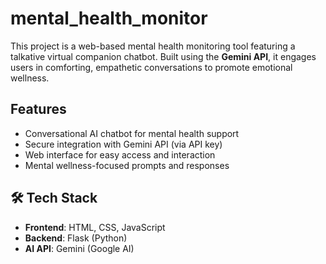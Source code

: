 # mental_health_monitor

This project is a web-based mental health monitoring tool featuring a talkative virtual companion chatbot. Built using the **Gemini API**, it engages users in comforting, empathetic conversations to promote emotional wellness.

##  Features

-  Conversational AI chatbot for mental health support
-  Secure integration with Gemini API (via API key)
-  Web interface for easy access and interaction
-  Mental wellness-focused prompts and responses

## 🛠 Tech Stack

- **Frontend**: HTML, CSS, JavaScript
- **Backend**: Flask (Python)
- **AI API**: Gemini (Google AI)




